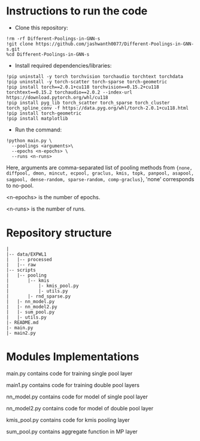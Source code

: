 # Instructions to run the code
* Clone this repository:
```
!rm -rf Different-Poolings-in-GNN-s
!git clone https://github.com/jashwanth0077/Different-Poolings-in-GNN-s.git
%cd Different-Poolings-in-GNN-s
```
* Install required dependencies/libraries:
```
!pip uninstall -y torch torchvision torchaudio torchtext torchdata
!pip uninstall -y torch-scatter torch-sparse torch-geometric
!pip install torch==2.0.1+cu118 torchvision==0.15.2+cu118 torchtext==0.15.2 torchaudio==2.0.2 --index-url https://download.pytorch.org/whl/cu118
!pip install pyg_lib torch_scatter torch_sparse torch_cluster torch_spline_conv -f https://data.pyg.org/whl/torch-2.0.1+cu118.html
!pip install torch-geometric
!pip install matplotlib
```
* Run the command:
```
!python main.py \
  --poolings <arguments>\
  --epochs <n-epochs> \
  --runs <n-runs>
```
Here, arguments are comma-separated list of pooling methods from `{none, diffpool, dmon, mincut, ecpool, graclus, kmis, topk, panpool, asapool, sagpool, dense-random, sparse-random, comp-graclus}`, 'none' corresponds to no-pool.

\<n-epochs\> is the number of epochs.

\<n-runs\> is the number of runs.
# Repository structure
```
|
|-- data/EXPWL1
|   |-- processed
|   |-- raw
|-- scripts
|   |-- pooling
|       |-- kmis
|           |- kmis_pool.py
|           |- utils.py
|       |- rnd_sparse.py
|   |- nn_model.py
|   |- nn_model2.py
|   |- sum_pool.py
|   |- utils.py
|- README.md
|- main.py
|- main2.py
```
# Modules Implementations
main.py contains code for training single pool layer

main1.py contains code for training double pool layers

nn_model.py contains code for model of single pool layer

nn_model2.py contains code for model of double pool layer

kmis_pool.py contains code for kmis pooling layer

sum_pool.py contains aggregate function in MP layer
